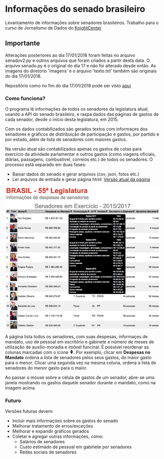 # Informações do senado brasileiro
Levantamento de informações sobre senadores brasileiros. Trabalho para o curso de Jornalismo de Dados do [KnightCenter](https://journalismcourses.org/)

## Importante
Alterações posteriores ao dia 17/01/2018 foram feitas no arquivo senadov2.py e outros arquivos que foram criados a partir desta data. O arquivo senado.py é o original do dia 17 e não foi alterado desde então. As imagens do diretorio 'imagens' e o arquivo 'texto.txt' também são originais do dia 17/01/2018.

Repositório como no fim do dia 17/01/2018 pode ser visto [aqui](https://github.com/RobStelling/senado/tree/38ef5779e164393248c864a96a44a9ed98157040)

### Como funciona?
O programa lê informações de todos os senadores da legislatura atual, usando a API do senado brasileiro, e
raspa dados das páginas de gastos de cada senador, desde o início desta legislatura, em 2015.

Com os dados contabilizados são gerados textos com informaçes dos senadores e gráficos de distribuição de participação
e gastos, por partido e por estado, além de lista de senadores com maiores gastos.

Na versão atual são contabilizados apenas os gastos de cotas para exercício da atividade parlamentar e outros gastos (como viagens oficiais, diárias, passagens, combustível, correios etc.) de todos os senadores.
O processo está separado em duas fases:
* Baixar dados do senado e gerar arquivos (csv, json, fotos etc.)
* Ler arquivos de entrada e gerar página html: [Versão atual da página](http://stelling.cc/senado)

![Página HTML](https://github.com/RobStelling/senado/blob/master/imagensV2/telaWeb.png)

A página lista todos os senadores, com suas despesas, informaçes de mandato, uso de pessoal em escritório e gabinete e número de meses de utilização de auxílio-moradia e imóvel funcinal.
É possível reordenar as colunas marcadas com o ícone ![sort](https://raw.githubusercontent.com/RobStelling/senado/master/imagensV2/sort.png). Por exemplo, clicar em **Despesas no Mandato** ordena a lista de senadores pelos seus gastos, do maior gasto para o menor. Clicar uma segunda vez na mesma coluna, ordena a lista de senadores do menor gasto para o maior.

Ao passar o mouse sobre a célula de gastos de um senador, abre-se uma janela mostrando os gastos daquele senador durante o mandato, como na imagem acima.

### Futuro
Versões futuras devem:
* Incluir mais informações sobre os gastos do senado
* Melhorar tratamento de erros/exceções
* Melhorar e expandir gráficos gerados
* Coletar e agregar outras informações, como:
  * Salários de senadores
  * Custo estimado de pessoal em gabinete por senadores
  * Redes sociais de senadores

